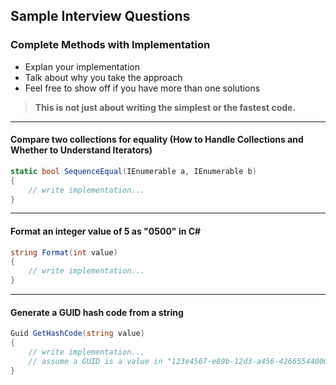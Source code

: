 ## Sample Interview Questions
### Complete Methods with Implementation

* Explan your implementation
* Talk about why you take the approach
* Feel free to show off if you have more than one solutions

> **This is not just about writing the simplest or the fastest code.**

-----

#### Compare two collections for equality (How to Handle Collections and Whether to Understand Iterators)
``` csharp
static bool SequenceEqual(IEnumerable a, IEnumerable b)
{
    // write implementation...
}
```

-----

#### Format an integer value of 5 as "0500" in C#
``` csharp
string Format(int value)
{
    // write implementation...
}
```

-----

#### Generate a GUID hash code from a string 
``` csharp
Guid GetHashCode(string value)
{
    // write implementation...
    // assume a GUID is a value in "123e4567-e89b-12d3-a456-426655440000" format (hyphenated 32 hexadecimal characters)
}
```
